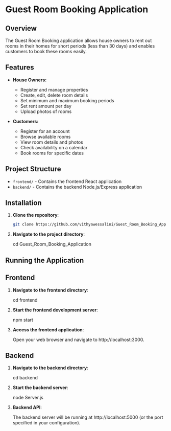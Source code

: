# Guest Room Booking Application

## Overview

The Guest Room Booking application allows house owners to rent out rooms in their homes for short periods (less than 30 days) and enables customers to book these rooms easily.

## Features

- **House Owners:**
  - Register and manage properties
  - Create, edit, delete room details
  - Set minimum and maximum booking periods
  - Set rent amount per day
  - Upload photos of rooms

- **Customers:**
  - Register for an account
  - Browse available rooms
  - View room details and photos
  - Check availability on a calendar
  - Book rooms for specific dates

## Project Structure

- `frontend/` - Contains the frontend React application
- `backend/` - Contains the backend Node.js/Express application
  
## Installation

1. **Clone the repository**:
   
   ```sh
   git clone https://github.com/vithyawessalini/Guest_Room_Booking_Application.git
2. **Navigate to the project directory**:
   
   cd Guest_Room_Booking_Application
   
## Running the Application

## Frontend

1. **Navigate to the frontend directory**:
   
   cd frontend
2. **Start the frontend development server**:
   
   npm start
3. **Access the frontend application**:
   
   Open your web browser and navigate to http://localhost:3000.
   
## Backend

1. **Navigate to the backend directory**:
   
   cd backend
2. **Start the backend server**:
   
   node Server.js
3. **Backend API**:
   
   The backend server will be running at http://localhost:5000 (or the port specified in your configuration).
   
